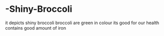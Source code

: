 # -Shiny-Broccoli
it depicts shiny broccoli
broccoli are green in colour 
its good for our health
contains good amount of iron 

